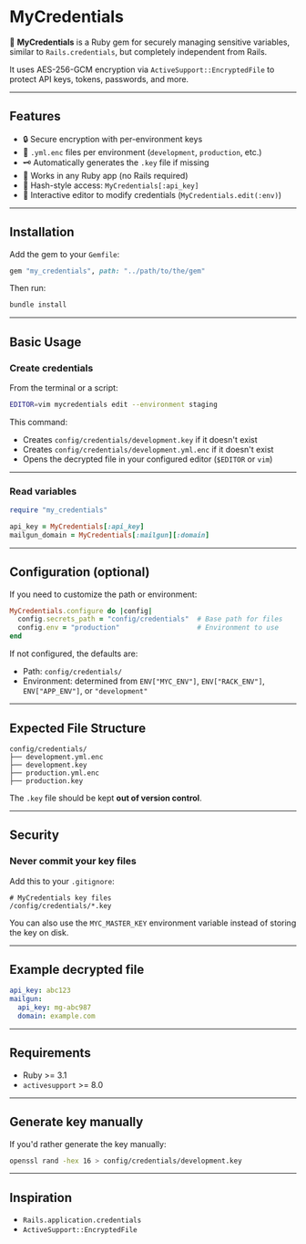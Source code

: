 # MyCredentials

🔐 **MyCredentials** is a Ruby gem for securely managing sensitive variables, similar to `Rails.credentials`, but completely independent from Rails.

It uses AES-256-GCM encryption via `ActiveSupport::EncryptedFile` to protect API keys, tokens, passwords, and more.

---

## Features

- 🔒 Secure encryption with per-environment keys
- 📄 `.yml.enc` files per environment (`development`, `production`, etc.)
- 🗝️ Automatically generates the `.key` file if missing
- 🧪 Works in any Ruby app (no Rails required)
- 🧰 Hash-style access: `MyCredentials[:api_key]`
- 📝 Interactive editor to modify credentials (`MyCredentials.edit(:env)`)

---

## Installation

Add the gem to your `Gemfile`:

```ruby
gem "my_credentials", path: "../path/to/the/gem"
```

Then run:

```bash
bundle install
```

---

## Basic Usage

### Create credentials

From the terminal or a script:

```bash
EDITOR=vim mycredentials edit --environment staging
```

This command:

- Creates `config/credentials/development.key` if it doesn't exist
- Creates `config/credentials/development.yml.enc` if it doesn't exist
- Opens the decrypted file in your configured editor (`$EDITOR` or `vim`)

---

### Read variables

```ruby
require "my_credentials"

api_key = MyCredentials[:api_key]
mailgun_domain = MyCredentials[:mailgun][:domain]
```

---

## Configuration (optional)

If you need to customize the path or environment:

```ruby
MyCredentials.configure do |config|
  config.secrets_path = "config/credentials"  # Base path for files
  config.env = "production"                   # Environment to use
end
```

If not configured, the defaults are:

- Path: `config/credentials/`
- Environment: determined from `ENV["MYC_ENV"]`, `ENV["RACK_ENV"]`, `ENV["APP_ENV"]`, or `"development"`

---

## Expected File Structure

```
config/credentials/
├── development.yml.enc
├── development.key
├── production.yml.enc
├── production.key
```

The `.key` file should be kept **out of version control**.

---

## Security

### Never commit your key files

Add this to your `.gitignore`:

```
# MyCredentials key files
/config/credentials/*.key
```

You can also use the `MYC_MASTER_KEY` environment variable instead of storing the key on disk.

---

## Example decrypted file

```yaml
api_key: abc123
mailgun:
  api_key: mg-abc987
  domain: example.com
```

---

## Requirements

- Ruby >= 3.1
- `activesupport` >= 8.0

---

## Generate key manually

If you'd rather generate the key manually:

```bash
openssl rand -hex 16 > config/credentials/development.key
```

---

## Inspiration

- `Rails.application.credentials`
- `ActiveSupport::EncryptedFile`

